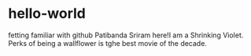 # hello-world
fetting familiar with github
Patibanda Sriram here!I am a Shrinking Violet.
Perks of being a wallflower is tghe best movie of the decade.
